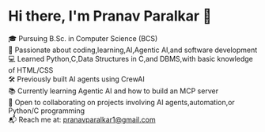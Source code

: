 # Hi there, I'm Pranav Paralkar 👋

🎓 Pursuing B.Sc. in Computer Science (BCS)  
🚀 Passionate about coding,learning,AI,Agentic AI,and software development  
💻 Learned Python,C,Data Structures in C,and DBMS,with basic knowledge of HTML/CSS  
🛠️ Previously built AI agents using CrewAI  
📚 Currently learning Agentic AI and how to build an MCP server  
🤖 Open to collaborating on projects involving AI agents,automation,or Python/C programming  
📬 Reach me at: [pranavparalkar1@gmail.com](mailto:pranavparalkar1@gmail.com)
